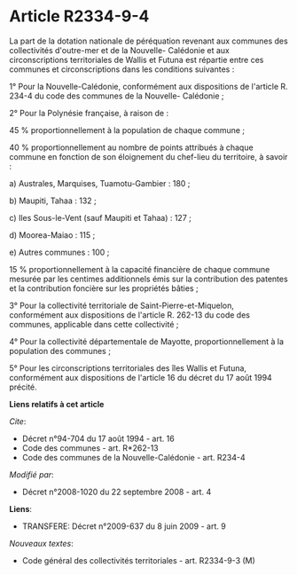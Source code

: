 # Article R2334-9-4

La part de la dotation nationale de péréquation revenant aux communes des collectivités d'outre-mer et de la Nouvelle-
Calédonie et aux circonscriptions territoriales de Wallis et Futuna est répartie entre ces communes et circonscriptions dans
les conditions suivantes : 

1° Pour la Nouvelle-Calédonie, conformément aux dispositions de l'article R. 234-4 du code des communes de la Nouvelle-
Calédonie ; 

2° Pour la Polynésie française, à raison de : 

45 % proportionnellement à la population de chaque commune ; 

40 % proportionnellement au nombre de points attribués à chaque commune en fonction de son éloignement du chef-lieu du
territoire, à savoir : 

a) Australes, Marquises, Tuamotu-Gambier : 180 ; 

b) Maupiti, Tahaa : 132 ; 

c) Iles Sous-le-Vent (sauf Maupiti et Tahaa) : 127 ; 

d) Moorea-Maiao : 115 ; 

e) Autres communes : 100 ; 

15 % proportionnellement à la capacité financière de chaque commune mesurée par les centimes additionnels émis sur la
contribution des patentes et la contribution foncière sur les propriétés bâties ; 

3° Pour la collectivité territoriale de Saint-Pierre-et-Miquelon, conformément aux dispositions de l'article R. 262-13 du
code des communes, applicable dans cette collectivité ; 

4° Pour la collectivité départementale de Mayotte, proportionnellement à la population des communes ; 

5° Pour les circonscriptions territoriales des îles Wallis et Futuna, conformément aux dispositions de l'article 16 du décret
du 17 août 1994 précité.

**Liens relatifs à cet article**

_Cite_:

  - Décret n°94-704 du 17 août 1994 - art. 16
  - Code des communes - art. R*262-13
  - Code des communes de la Nouvelle-Calédonie - art. R234-4

_Modifié par_:

  - Décret n°2008-1020 du 22 septembre 2008 - art. 4

**Liens**:

  - TRANSFERE: Décret n°2009-637 du 8 juin 2009 - art. 9

_Nouveaux textes_:

  - Code général des collectivités territoriales - art. R2334-9-3 (M)
